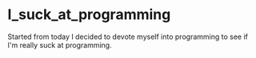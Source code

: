 # I_suck_at_programming
Started from today I decided to devote myself into programming to see if I'm really suck at programming.
